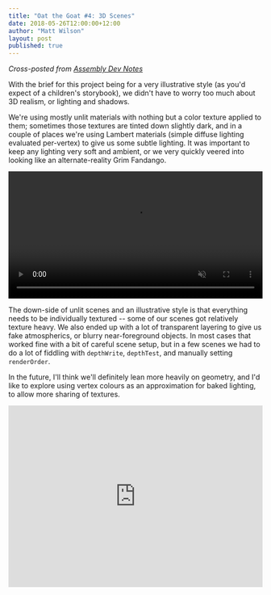 ```yaml
---
title: "Oat the Goat #4: 3D Scenes"
date: 2018-05-26T12:00:00+12:00
author: "Matt Wilson"
layout: post
published: true
---
```


*Cross-posted from [Assembly Dev Notes](http://assemblyltd.com/devnotes/)*

With the brief for this project being for a very illustrative style (as you'd expect of a children's storybook), we didn't have to worry too much about 3D realism, or lighting and shadows.

We're using mostly unlit materials with nothing but a color texture applied to them; sometimes those textures are tinted down slightly dark, and in a couple of places we're using Lambert materials (simple diffuse lighting evaluated per-vertex) to give us some subtle lighting. It was important to keep any lighting very soft and ambient, or we very quickly veered into looking like an alternate-reality Grim Fandango.

<div style="text-align: center; margin: 0 auto;">
<video src="/images/oat/forest_scene_03.mp4" muted controls style="max-width: 100%; width: 100%;"></video>
</div>

The down-side of unlit scenes and an illustrative style is that everything needs to be individually textured -- some of our scenes got relatively texture heavy. We also ended up with a lot of transparent layering to give us fake atmospherics, or blurry near-foreground objects. In most cases that worked fine with a bit of careful scene setup, but in a few scenes we had to do a lot of fiddling with `depthWrite`, `depthTest`, and manually setting `renderOrder`.

In the future, I'll think we'll definitely lean more heavily on geometry, and I'd like to explore using vertex colours as an approximation for baked lighting, to allow more sharing of textures.

<iframe src="https://player.vimeo.com/video/273829619?color=e34c46&title=0&byline=0&portrait=0" width="640" height="360" frameborder="0" webkitallowfullscreen mozallowfullscreen allowfullscreen style="width: 100%; margin: 0 auto; text-align: center;"></iframe>
